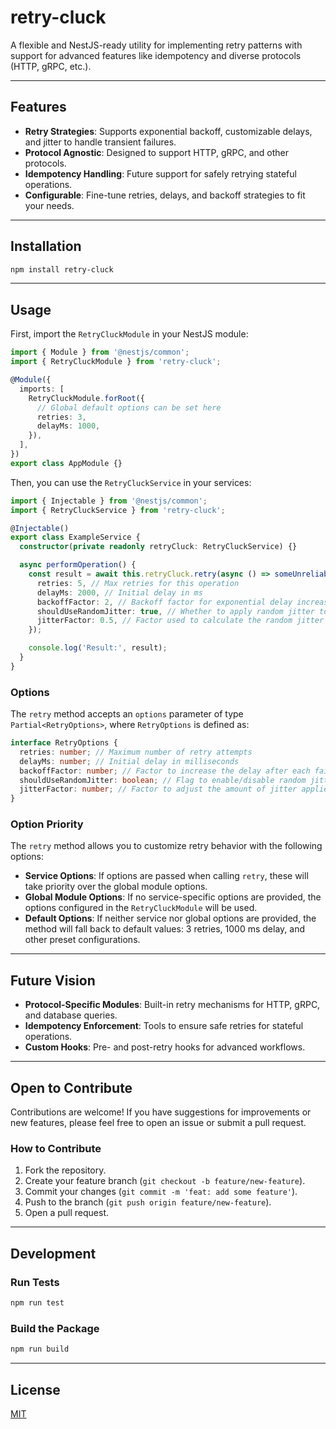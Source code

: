 # retry-cluck

A flexible and NestJS-ready utility for implementing retry patterns with support for advanced features like idempotency and diverse protocols (HTTP, gRPC, etc.).

---

## Features

- **Retry Strategies**: Supports exponential backoff, customizable delays, and jitter to handle transient failures.
- **Protocol Agnostic**: Designed to support HTTP, gRPC, and other protocols.
- **Idempotency Handling**: Future support for safely retrying stateful operations.
- **Configurable**: Fine-tune retries, delays, and backoff strategies to fit your needs.

---

## Installation

```bash
npm install retry-cluck
```

---

## Usage

First, import the `RetryCluckModule` in your NestJS module:

```typescript
import { Module } from '@nestjs/common';
import { RetryCluckModule } from 'retry-cluck';

@Module({
  imports: [
    RetryCluckModule.forRoot({
      // Global default options can be set here
      retries: 3,
      delayMs: 1000,
    }),
  ],
})
export class AppModule {}
```

Then, you can use the `RetryCluckService` in your services:

```typescript
import { Injectable } from '@nestjs/common';
import { RetryCluckService } from 'retry-cluck';

@Injectable()
export class ExampleService {
  constructor(private readonly retryCluck: RetryCluckService) {}

  async performOperation() {
    const result = await this.retryCluck.retry(async () => someUnreliableOperation(), {
      retries: 5, // Max retries for this operation
      delayMs: 2000, // Initial delay in ms
      backoffFactor: 2, // Backoff factor for exponential delay increase
      shouldUseRandomJitter: true, // Whether to apply random jitter to the delay
      jitterFactor: 0.5, // Factor used to calculate the random jitter
    });

    console.log('Result:', result);
  }
}
```

### Options

The `retry` method accepts an `options` parameter of type `Partial<RetryOptions>`, where `RetryOptions` is defined as:

```typescript
interface RetryOptions {
  retries: number; // Maximum number of retry attempts
  delayMs: number; // Initial delay in milliseconds
  backoffFactor: number; // Factor to increase the delay after each failure
  shouldUseRandomJitter: boolean; // Flag to enable/disable random jitter
  jitterFactor: number; // Factor to adjust the amount of jitter applied
}
```

### Option Priority

The `retry` method allows you to customize retry behavior with the following options:

- **Service Options**: If options are passed when calling `retry`, these will take priority over the global module options.
- **Global Module Options**: If no service-specific options are provided, the options configured in the `RetryCluckModule` will be used.
- **Default Options**: If neither service nor global options are provided, the method will fall back to default values: 3 retries, 1000 ms delay, and other preset configurations.

---

## Future Vision

- **Protocol-Specific Modules**: Built-in retry mechanisms for HTTP, gRPC, and database queries.
- **Idempotency Enforcement**: Tools to ensure safe retries for stateful operations.
- **Custom Hooks**: Pre- and post-retry hooks for advanced workflows.

---

## Open to Contribute

Contributions are welcome! If you have suggestions for improvements or new features, please feel free to open an issue or submit a pull request.

### How to Contribute

1. Fork the repository.
2. Create your feature branch (`git checkout -b feature/new-feature`).
3. Commit your changes (`git commit -m 'feat: add some feature'`).
4. Push to the branch (`git push origin feature/new-feature`).
5. Open a pull request.

---

## Development

### Run Tests

```bash
npm run test
```

### Build the Package

```bash
npm run build
```

---

## License

[MIT](./LICENSE)
